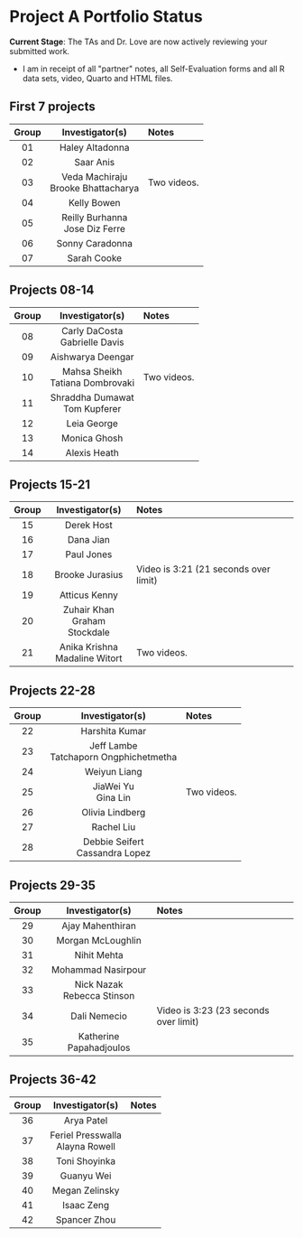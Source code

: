 # Project A Portfolio Status

**Current Stage**: The TAs and Dr. Love are now actively reviewing your submitted work.

- I am in receipt of all "partner" notes, all Self-Evaluation forms and all R data sets, video, Quarto and HTML files.

## First 7 projects

Group | Investigator(s) | Notes
:---: | :----------------: | :---------------------------------------------------
01 | Haley Altadonna | 
02 | Saar Anis |
03 | Veda Machiraju <br /> Brooke Bhattacharya | Two videos.
04 | Kelly Bowen | 
05 | Reilly Burhanna <br /> Jose Diz Ferre | 
06 | Sonny Caradonna | 
07 | Sarah Cooke | 

## Projects 08-14

Group | Investigator(s) | Notes
:---: | :----------------: | :---------------------------------------------------
08 | Carly DaCosta <br /> Gabrielle Davis | 
09 | Aishwarya Deengar | 
10 | Mahsa Sheikh <br /> Tatiana Dombrovaki | Two videos.
11 | Shraddha Dumawat <br /> Tom Kupferer | 
12 | Leia George | 
13 | Monica Ghosh | 
14 | Alexis Heath | 

## Projects 15-21

Group | Investigator(s) | Notes
:---: | :----------------: | :---------------------------------------------------
15 | Derek Host | 
16 | Dana Jian | 
17 | Paul Jones | 
18 | Brooke Jurasius | Video is 3:21 (21 seconds over limit)
19 | Atticus Kenny | 
20 | Zuhair Khan <br /> Graham Stockdale | 
21 | Anika Krishna <br /> Madaline Witort | Two videos.

## Projects 22-28

Group | Investigator(s) | Notes
:---: | :----------------: | :---------------------------------------------------
22 | Harshita Kumar 
23 | Jeff Lambe <br /> Tatchaporn Ongphichetmetha 
24 | Weiyun Liang 
25 | JiaWei Yu <br /> Gina Lin | Two videos.
26 | Olivia Lindberg 
27 | Rachel Liu 
28 | Debbie Seifert <br /> Cassandra Lopez 

## Projects 29-35

Group | Investigator(s) | Notes
:---: | :----------------: | :---------------------------------------------------
29 | Ajay Mahenthiran 
30 | Morgan McLoughlin 
31 | Nihit Mehta 
32 | Mohammad Nasirpour 
33 | Nick Nazak <br /> Rebecca Stinson 
34 | Dali Nemecio | Video is 3:23 (23 seconds over limit)
35 | Katherine Papahadjoulos 

## Projects 36-42

Group | Investigator(s) | Notes
:---: | :----------------: | :---------------------------------------------------
36 | Arya Patel 
37 | Feriel Presswalla <br /> Alayna Rowell 
38 | Toni Shoyinka 
39 | Guanyu Wei 
40 | Megan Zelinsky
41 | Isaac Zeng 
42 | Spancer Zhou
